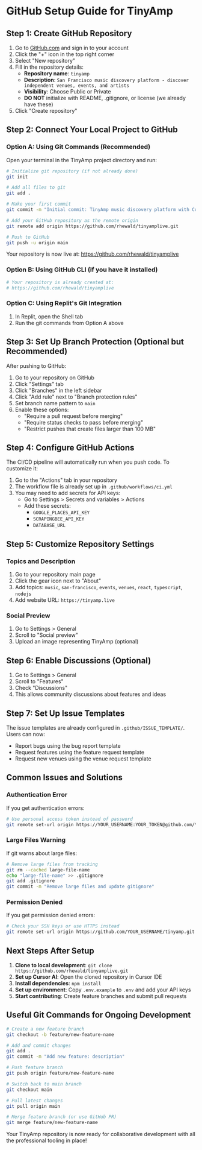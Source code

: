 # GitHub Setup Guide for TinyAmp

## Step 1: Create GitHub Repository

1. Go to [GitHub.com](https://github.com) and sign in to your account
2. Click the "+" icon in the top right corner
3. Select "New repository"
4. Fill in the repository details:
   - **Repository name**: `tinyamp`
   - **Description**: `San Francisco music discovery platform - discover independent venues, events, and artists`
   - **Visibility**: Choose Public or Private
   - **DO NOT** initialize with README, .gitignore, or license (we already have these)
5. Click "Create repository"

## Step 2: Connect Your Local Project to GitHub

### Option A: Using Git Commands (Recommended)

Open your terminal in the TinyAmp project directory and run:

```bash
# Initialize git repository (if not already done)
git init

# Add all files to git
git add .

# Make your first commit
git commit -m "Initial commit: TinyAmp music discovery platform with Cursor AI and GitHub integration"

# Add your GitHub repository as the remote origin
git remote add origin https://github.com/rhewald/tinyamplive.git

# Push to GitHub
git push -u origin main
```

Your repository is now live at: https://github.com/rhewald/tinyamplive

### Option B: Using GitHub CLI (if you have it installed)

```bash
# Your repository is already created at:
# https://github.com/rhewald/tinyamplive
```

### Option C: Using Replit's Git Integration

1. In Replit, open the Shell tab
2. Run the git commands from Option A above

## Step 3: Set Up Branch Protection (Optional but Recommended)

After pushing to GitHub:

1. Go to your repository on GitHub
2. Click "Settings" tab
3. Click "Branches" in the left sidebar
4. Click "Add rule" next to "Branch protection rules"
5. Set branch name pattern to `main`
6. Enable these options:
   - "Require a pull request before merging"
   - "Require status checks to pass before merging"
   - "Restrict pushes that create files larger than 100 MB"

## Step 4: Configure GitHub Actions

The CI/CD pipeline will automatically run when you push code. To customize it:

1. Go to the "Actions" tab in your repository
2. The workflow file is already set up in `.github/workflows/ci.yml`
3. You may need to add secrets for API keys:
   - Go to Settings > Secrets and variables > Actions
   - Add these secrets:
     - `GOOGLE_PLACES_API_KEY`
     - `SCRAPINGBEE_API_KEY`
     - `DATABASE_URL`

## Step 5: Customize Repository Settings

### Topics and Description
1. Go to your repository main page
2. Click the gear icon next to "About"
3. Add topics: `music`, `san-francisco`, `events`, `venues`, `react`, `typescript`, `nodejs`
4. Add website URL: `https://tinyamp.live`

### Social Preview
1. Go to Settings > General
2. Scroll to "Social preview"
3. Upload an image representing TinyAmp (optional)

## Step 6: Enable Discussions (Optional)

1. Go to Settings > General
2. Scroll to "Features"
3. Check "Discussions"
4. This allows community discussions about features and ideas

## Step 7: Set Up Issue Templates

The issue templates are already configured in `.github/ISSUE_TEMPLATE/`. Users can now:
- Report bugs using the bug report template
- Request features using the feature request template
- Request new venues using the venue request template

## Common Issues and Solutions

### Authentication Error
If you get authentication errors:
```bash
# Use personal access token instead of password
git remote set-url origin https://YOUR_USERNAME:YOUR_TOKEN@github.com/YOUR_USERNAME/tinyamp.git
```

### Large Files Warning
If git warns about large files:
```bash
# Remove large files from tracking
git rm --cached large-file-name
echo "large-file-name" >> .gitignore
git add .gitignore
git commit -m "Remove large files and update gitignore"
```

### Permission Denied
If you get permission denied errors:
```bash
# Check your SSH keys or use HTTPS instead
git remote set-url origin https://github.com/YOUR_USERNAME/tinyamp.git
```

## Next Steps After Setup

1. **Clone to local development**: `git clone https://github.com/rhewald/tinyamplive.git`
2. **Set up Cursor AI**: Open the cloned repository in Cursor IDE
3. **Install dependencies**: `npm install`
4. **Set up environment**: Copy `.env.example` to `.env` and add your API keys
5. **Start contributing**: Create feature branches and submit pull requests

## Useful Git Commands for Ongoing Development

```bash
# Create a new feature branch
git checkout -b feature/new-feature-name

# Add and commit changes
git add .
git commit -m "Add new feature: description"

# Push feature branch
git push origin feature/new-feature-name

# Switch back to main branch
git checkout main

# Pull latest changes
git pull origin main

# Merge feature branch (or use GitHub PR)
git merge feature/new-feature-name
```

Your TinyAmp repository is now ready for collaborative development with all the professional tooling in place!